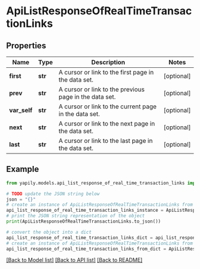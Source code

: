 # ApiListResponseOfRealTimeTransactionLinks


## Properties

Name | Type | Description | Notes
------------ | ------------- | ------------- | -------------
**first** | **str** | A cursor or link to the first page in the data set. | [optional] 
**prev** | **str** | A cursor or link to the previous page in the data set. | [optional] 
**var_self** | **str** | A cursor or link to the current page in the data set. | [optional] 
**next** | **str** | A cursor or link to the next page in the data set. | [optional] 
**last** | **str** | A cursor or link to the last page in the data set. | [optional] 

## Example

```python
from yapily.models.api_list_response_of_real_time_transaction_links import ApiListResponseOfRealTimeTransactionLinks

# TODO update the JSON string below
json = "{}"
# create an instance of ApiListResponseOfRealTimeTransactionLinks from a JSON string
api_list_response_of_real_time_transaction_links_instance = ApiListResponseOfRealTimeTransactionLinks.from_json(json)
# print the JSON string representation of the object
print(ApiListResponseOfRealTimeTransactionLinks.to_json())

# convert the object into a dict
api_list_response_of_real_time_transaction_links_dict = api_list_response_of_real_time_transaction_links_instance.to_dict()
# create an instance of ApiListResponseOfRealTimeTransactionLinks from a dict
api_list_response_of_real_time_transaction_links_from_dict = ApiListResponseOfRealTimeTransactionLinks.from_dict(api_list_response_of_real_time_transaction_links_dict)
```
[[Back to Model list]](../README.md#documentation-for-models) [[Back to API list]](../README.md#documentation-for-api-endpoints) [[Back to README]](../README.md)


